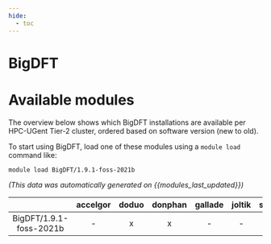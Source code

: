 ```yaml
---
hide:
  - toc
---
```


BigDFT
======

# Available modules


The overview below shows which BigDFT installations are available per HPC-UGent Tier-2 cluster, ordered based on software version (new to old).

To start using BigDFT, load one of these modules using a `module load` command like:

```shell
module load BigDFT/1.9.1-foss-2021b
```

*(This data was automatically generated on {{modules_last_updated}})*  

| |accelgor|doduo|donphan|gallade|joltik|shinx|
| :---: | :---: | :---: | :---: | :---: | :---: | :---: |
|BigDFT/1.9.1-foss-2021b|-|x|x|-|-|-|
